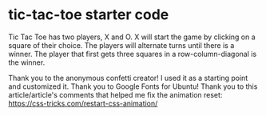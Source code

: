 # tic-tac-toe starter code

Tic Tac Toe has two players, X and O.
X will start the game by clicking on a square of their choice.
The players will alternate turns until there is a winner.
The player that first gets three squares in a row-column-diagonal is the winner.

Thank you to the anonymous confetti creator! I used it as a starting point and customized it.
Thank you to Google Fonts for Ubuntu!
Thank you to this article/article's comments that helped me fix the animation reset: https://css-tricks.com/restart-css-animation/

